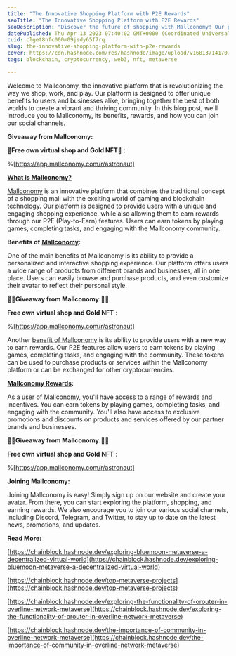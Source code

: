 ```yaml
---
title: "The Innovative Shopping Platform with P2E Rewards"
seoTitle: "The Innovative Shopping Platform with P2E Rewards"
seoDescription: "Discover the future of shopping with Mallconomy! Our platform combines shopping, gaming, and blockchain technology to offer a personalized experience"
datePublished: Thu Apr 13 2023 07:40:02 GMT+0000 (Coordinated Universal Time)
cuid: clget8nfc000m09jsdy65f7rq
slug: the-innovative-shopping-platform-with-p2e-rewards
cover: https://cdn.hashnode.com/res/hashnode/image/upload/v1681371417074/0176f372-9aa6-4047-92be-ea84610269bd.jpeg
tags: blockchain, cryptocurrency, web3, nft, metaverse

---
```


Welcome to Mallconomy, the innovative platform that is revolutionizing the way we shop, work, and play. Our platform is designed to offer unique benefits to users and businesses alike, bringing together the best of both worlds to create a vibrant and thriving community. In this blog post, we'll introduce you to Mallconomy, its benefits, rewards, and how you can join our social channels.

**Giveaway from Mallconomy:**

**🎉Free own virtual shop and Gold NFT🎉** :

%[https://app.mallconomy.com/r/astronaut] 

[**What is Mallconomy?**](https://bit.ly/3MCAksk)

[Mallconomy](https://bit.ly/3MCAksk) is an innovative platform that combines the traditional concept of a shopping mall with the exciting world of gaming and blockchain technology. Our platform is designed to provide users with a unique and engaging shopping experience, while also allowing them to earn rewards through our P2E (Play-to-Earn) features. Users can earn tokens by playing games, completing tasks, and engaging with the Mallconomy community.

**Benefits of** [**Mallconomy**](https://bit.ly/3MCAksk)**:**

One of the main benefits of Mallconomy is its ability to provide a personalized and interactive shopping experience. Our platform offers users a wide range of products from different brands and businesses, all in one place. Users can easily browse and purchase products, and even customize their avatar to reflect their personal style.

**🎉🎊Giveaway from Mallconomy:🎉🎊**

**Free own virtual shop and Gold NFT** :

%[https://app.mallconomy.com/r/astronaut] 

Another [benefit of Mallconomy](https://bit.ly/3MCAksk) is its ability to provide users with a new way to earn rewards. Our P2E features allow users to earn tokens by playing games, completing tasks, and engaging with the community. These tokens can be used to purchase products or services within the Mallconomy platform or can be exchanged for other cryptocurrencies.

[**Mallconomy Rewards**](https://bit.ly/3MCAksk)**:**

As a user of Mallconomy, you'll have access to a range of rewards and incentives. You can earn tokens by playing games, completing tasks, and engaging with the community. You'll also have access to exclusive promotions and discounts on products and services offered by our partner brands and businesses.

**🎉🎊Giveaway from Mallconomy:🎉🎊**

**Free own virtual shop and Gold NFT** :

%[https://app.mallconomy.com/r/astronaut] 

**Joining Mallconomy:**

Joining Mallconomy is easy! Simply sign up on our website and create your avatar. From there, you can start exploring the platform, shopping, and earning rewards. We also encourage you to join our various social channels, including Discord, Telegram, and Twitter, to stay up to date on the latest news, promotions, and updates.

**Read More:**

[https://chainblock.hashnode.dev/exploring-bluemoon-metaverse-a-decentralized-virtual-world](https://chainblock.hashnode.dev/exploring-bluemoon-metaverse-a-decentralized-virtual-world)

[https://chainblock.hashnode.dev/top-metaverse-projects](https://chainblock.hashnode.dev/top-metaverse-projects)

[https://chainblock.hashnode.dev/exploring-the-functionality-of-orouter-in-overline-network-metaverse](https://chainblock.hashnode.dev/exploring-the-functionality-of-orouter-in-overline-network-metaverse)

[https://chainblock.hashnode.dev/the-importance-of-community-in-overline-network-metaverse](https://chainblock.hashnode.dev/the-importance-of-community-in-overline-network-metaverse)